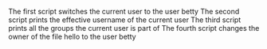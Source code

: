 The first script switches the current user to the user betty
The second script prints the effective username of the current user
The third script prints all the groups the current user is part of
The fourth script changes the owner of the file hello to the user betty
